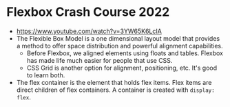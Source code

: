 # Flexbox Crash Course 2022

* <https://www.youtube.com/watch?v=3YW65K6LcIA>
* The Flexible Box Model is a one dimensional layout model that provides a method to offer space distribution and powerful alignment capabilities.
    * Before Flexbox, we aligned elements using floats and tables. Flexbox has made life much easier for people that use CSS.
    * CSS Grid is another option for alignment, positioning, etc. It's good to learn both.
* The flex container is the element that holds flex items. Flex items are direct children of flex containers. A container is created with `display: flex`.